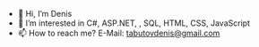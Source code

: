 - 👋 Hi, I’m Denis
- 👀 I’m interested in C#, ASP.NET, , SQL, HTML, CSS, JavaScript
- 📫 How to reach me? E-Mail: tabutovdenis@gmail.com
